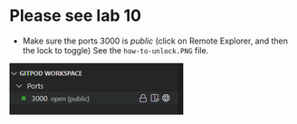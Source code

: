 # Please see lab 10

* Make sure the ports 3000 is *public* (click on Remote Explorer, and then the lock to toggle)
See the `how-to-unlock.PNG` file. 

<img src="how-to-unlock.png"/>